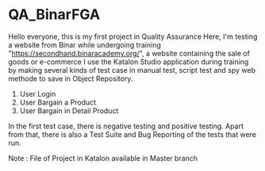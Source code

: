 # QA_BinarFGA

Hello everyone, this is my first project in Quality Assurance
Here, I'm testing a website from Binar while undergoing training "https://secondhand.binaracademy.org/", a website containing the sale of goods or e-commerce
I use the Katalon Studio application during training by making several kinds of test case  in manual test, script test and spy web methode to save in Object Repository. 
1. User Login
2. User Bargain a Product
3. User Bargain in Detail Product

In the first test case, there is negative testing and positive testing. Apart from that, there is also a Test Suite and Bug Reporting of the tests that were run.

Note : File of Project in Katalon available in Master branch
